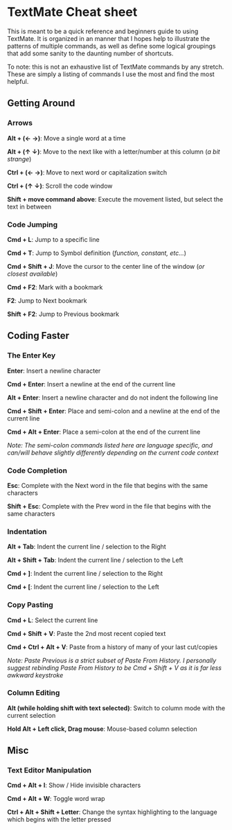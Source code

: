 # TextMate Cheat sheet

This is meant to be a quick reference and beginners guide to using TextMate. It is organized
in an manner that I hopes help to illustrate the patterns of multiple commands, as well as
define some logical groupings that add some sanity to the daunting number of shortcuts.

To note: this is not an exhaustive list of TextMate commands by any stretch. These are
simply a listing of commands I use the most and find the most helpful.


## Getting Around

### Arrows
**Alt + (&larr; &rarr;)**: Move a single word at a time

**Alt + (&uarr; &darr;)**: Move to the next like with a letter/number at this column (*a bit strange*)

**Ctrl + (&larr; &rarr;)**: Move to next word or capitalization switch

**Ctrl + (&uarr; &darr;)**: Scroll the code window

**Shift + move command above**: Execute the movement listed, but select the text in between


### Code Jumping
**Cmd + L**: Jump to a specific line

**Cmd + T**: Jump to Symbol definition (*function, constant, etc...*)

**Cmd + Shift + J**: Move the cursor to the center line of the window (*or closest available*)

**Cmd + F2**: Mark with a bookmark

**F2**: Jump to Next bookmark

**Shift + F2**: Jump to Previous bookmark


## Coding Faster

### The Enter Key
**Enter**: Insert a newline character

**Cmd + Enter**: Insert a newline at the end of the current line

**Alt + Enter**: Insert a newline character and do not indent the following line

**Cmd + Shift + Enter**: Place and semi-colon and a newline at the end of the current line

**Cmd + Alt + Enter**: Place a semi-colon at the end of the current line

*Note: The semi-colon commands listed here are language specific, and can/will behave slightly
differently depending on the current code context*


### Code Completion
**Esc**: Complete with the Next word in the file that begins with the same characters

**Shift + Esc**: Complete with the Prev word in the file that begins with the same characters


### Indentation
**Alt + Tab**: Indent the current line / selection to the Right

**Alt + Shift + Tab**: Indent the current line / selection to the Left

**Cmd + ]**: Indent the current line / selection to the Right

**Cmd + [**: Indent the current line / selection to the Left


### Copy Pasting
**Cmd + L**: Select the current line

**Cmd + Shift + V**: Paste the 2nd most recent copied text

**Cmd + Ctrl + Alt + V**: Paste from a history of many of your last cut/copies

*Note: Paste Previous is a strict subset of Paste From History. I personally suggest
rebinding Paste From History to be Cmd + Shift + V as it is far less awkward keystroke*


### Column Editing
**Alt (while holding shift with text selected)**: Switch to column mode with the current selection

**Hold Alt + Left click, Drag mouse**: Mouse-based column selection


## Misc

### Text Editor Manipulation
**Cmd + Alt + I**: Show / Hide invisible characters

**Cmd + Alt + W**: Toggle word wrap

**Ctrl + Alt + Shift + Letter**: Change the syntax highlighting to the language which
begins with the letter pressed

